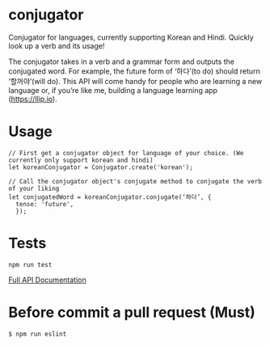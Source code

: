 # conjugator
Conjugator for languages, currently supporting Korean and Hindi. Quickly look up a verb and its usage!

The conjugator takes in a verb and a grammar form and outputs the conjugated word. For example, the future form of ‘하다’(to do) should return ‘할꺼야’(will do). This API will come handy for people who are learning a new language or, if you’re like me, building a language learning app (https://llip.io).

# Usage
```
// First get a conjugator object for language of your choice. (We currently only support korean and hindi)
let koreanConjugator = Conjugator.create('korean');

// Call the conjugator object's conjugate method to conjugate the verb of your liking
let conjugatedWord = koreanConjugator.conjugate(‘하다’, {
  tense: 'future',
  });

```

# Tests
`npm run test`

[Full API Documentation](https://github.com/llipio/conjugator/wiki)

# Before commit a pull request (Must)
```sh
$ npm run eslint
```
